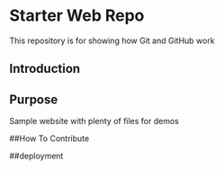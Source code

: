 # Starter Web Repo

This repository is for showing how Git and GitHub work

## Introduction

## Purpose

Sample website with plenty of files for demos

##How To Contribute


##deployment
